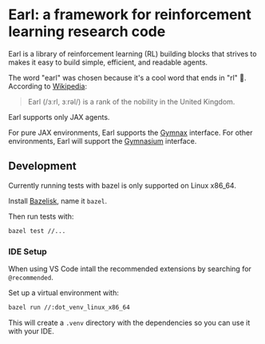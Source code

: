 # Earl: a framework for reinforcement learning research code

Earl is a library of reinforcement learning (RL) building blocks that strives to makes it easy to build simple, efficient, and readable agents.

The word "earl" was chosen because it's a cool word that ends in "rl" 🙂. According to [Wikipedia](https://en.wikipedia.org/wiki/Earl):

> Earl (/ɜːrl, ɜːrəl/) is a rank of the nobility in the United Kingdom.

Earl supports only JAX agents.

For pure JAX environments, Earl supports the [Gymnax](https://github.com/RobertTLange/gymnax/blob/main/gymnax/environments/environment.py) interface.
For other environments, Earl will support the [Gymnasium](https://gymnasium.farama.org/api/env/) interface.

## Development

Currently running tests with bazel is only supported on Linux x86_64.

Install [Bazelisk](https://github.com/bazelbuild/bazelisk/blob/master/README.md), name it `bazel`.

Then run tests with:

```sh
bazel test //...
```

### IDE Setup

When using VS Code intall the recommended extensions by searching for `@recommended`.

Set up a virtual environment with:

```sh
bazel run //:dot_venv_linux_x86_64
```

This will create a `.venv` directory with the dependencies so you can use it with your IDE.
